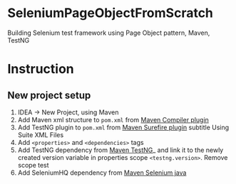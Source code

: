 # SeleniumPageObjectFromScratch
Building Selenium test framework using Page Object pattern, Maven, TestNG

# Instruction
## New project setup
1. IDEA -> New Project, using Maven
2. Add Maven xml structure to `pom.xml` from [Maven Compiler plugin](https://maven.apache.org/plugins/maven-compiler-plugin/examples/set-compiler-source-and-target.html)
3. Add TestNG plugin to `pom.xml` from [Maven Surefire plugin](https://maven.apache.org/surefire/maven-surefire-plugin/examples/testng.html) subtitle Using Suite XML Files
4. Add `<properties>` and `<dependencies>` tags
5. Add TestNG dependency from [Maven TestNG](https://mvnrepository.com/artifact/org.testng/testng)_ and link it to the newly created version variable in properties scope `<testng.version>`. Remove scope test
6. Add SeleniumHQ dependency from [Maven Selenium java](https://mvnrepository.com/artifact/org.seleniumhq.selenium/selenium-java)

